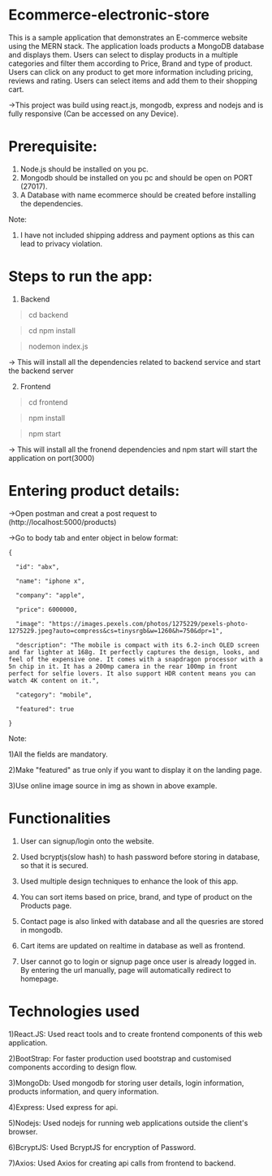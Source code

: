 # Ecommerce-electronic-store

This is a sample application that demonstrates an E-commerce website using the MERN stack. The application loads products a MongoDB database and displays them. Users can select to display products in a multiple categories and filter them according to Price, Brand and type of product. Users can click on any product to get more information including pricing, reviews and rating. Users can select items and add them to their shopping cart.

->This project was build using react.js, mongodb, express and nodejs and is fully responsive (Can be accessed on any Device).

# Prerequisite:

1) Node.js should be installed on you pc.
2) Mongodb should be installed on you pc and should be open on PORT (27017).
3) A Database with name ecommerce should be created before installing the dependencies.

Note:

1) I have not included shipping address and payment options as this can lead to privacy violation.

# Steps to run the app:

1) Backend

> cd backend

> cd npm install

> nodemon index.js

-> This will install all the dependencies related to backend service and start the backend server

2) Frontend

> cd frontend

> npm install

> npm start

-> This will install all the fronend dependencies and npm start will start the application on port(3000)

# Entering product details:

->Open postman and creat a post request to (http://localhost:5000/products)

->Go to body tab and enter object in below format:
	

	{

      "id": "abx",

      "name": "iphone x",

      "company": "apple",

      "price": 6000000,

      "image": "https://images.pexels.com/photos/1275229/pexels-photo-1275229.jpeg?auto=compress&cs=tinysrgb&w=1260&h=750&dpr=1",

      "description": "The mobile is compact with its 6.2-inch OLED screen and far lighter at 168g. It perfectly captures the design, looks, and feel of the expensive one. It comes with a snapdragon processor with a 5n chip in it. It has a 200mp camera in the rear 100mp in front perfect for selfie lovers. It also support HDR content means you can watch 4K content on it.",

      "category": "mobile",

      "featured": true

    } 


Note: 

1)All the fields are mandatory.

2)Make "featured" as true only if you want to display it on the landing page.

3)Use online image source in img as shown in above example. 


# Functionalities

1) User can signup/login onto the website.

2) Used bcryptjs(slow hash) to hash password before storing in database, so that it is secured.

3) Used multiple design techniques to enhance the look of this app.

4) You can sort items based on price, brand, and type of product on the Products page.

5) Contact page is also linked with database and all the quesries are stored in mongodb.

6) Cart items are updated on realtime in database as well as frontend.

7) User cannot go to login or signup page once user is already logged in. By entering the url manually, page will automatically redirect to homepage.

# Technologies used

1)React.JS: Used react tools and to create frontend components of this web application.

2)BootStrap: For faster production used bootstrap and customised components according to design flow.

3)MongoDb: Used mongodb for storing user details, login information, products information, and query information.

4)Express: Used express for api.

5)Nodejs: Used nodejs for running web applications outside the client's browser.

6)BcryptJS: Used BcryptJS for encryption of Password.

7)Axios: Used Axios for creating api calls from frontend to backend.



